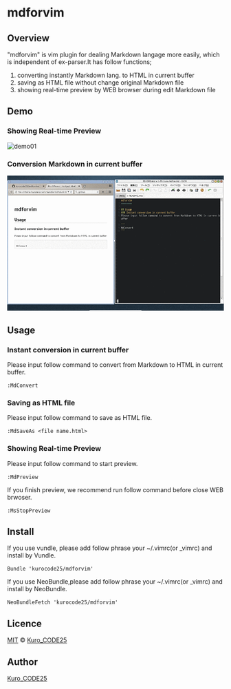 mdforvim
========

## Overview

"mdforvim" is vim plugin for dealing Markdown langage more easily, which is independent of ex-parser.It has follow functions;

1. converting instantly Markdown lang. to HTML in current buffer
2. saving as HTML file without change original Markdown file
3. showing real-time preview by WEB browser during edit Markdown file

## Demo
### Showing Real-time Preview
![demo01](./mdpreview/images/demo01.gif)

### Conversion Markdown in current buffer
![demo02](./mdpreview/images/demo02.gif)

## Usage
### Instant conversion in current buffer
Please input follow command to convert from Markdown to HTML in current buffer.

```
:MdConvert
```

### Saving as HTML file
Please input follow command to save as HTML file.

```
:MdSaveAs <file name.html>
```

### Showing Real-time Preview
Please input follow command to start preview.

```
:MdPreview
```

If you finish preview, we recommend run follow command before close WEB brwoser.

```
:MsStopPreview
```

## Install
If you use vundle, please add follow phrase your ~/.vimrc(or \_vimrc) and install by Vundle.
```
Bundle 'kurocode25/mdforvim'
```

If you use NeoBundle,please add follow phrase your ~/.vimrc(or \_vimrc) and install by NeoBundle.

```
NeoBundleFetch 'kurocode25/mdforvim'
```

## Licence
[MIT](http://opensource.org/licenses/mit-license.php) &copy; [Kuro_CODE25](https://github.com/kurocode25)  

## Author
[Kuro_CODE25](https://github.com/kurocode25)  
